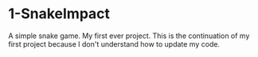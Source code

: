 # 1-SnakeImpact
A simple snake game. My first ever project. This is the continuation of my first project because I don't understand how to update my code. 
